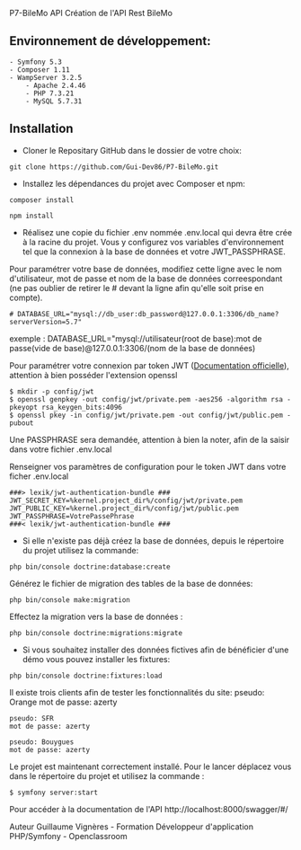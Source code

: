 P7-BileMo API
Création de l'API Rest BileMo

## Environnement de développement:
    - Symfony 5.3
    - Composer 1.11
    - WampServer 3.2.5
        - Apache 2.4.46
        - PHP 7.3.21
        - MySQL 5.7.31

## Installation
- Cloner le Repositary GitHub dans le dossier de votre choix: 
```
git clone https://github.com/Gui-Dev86/P7-BileMo.git
```
- Installez les dépendances du projet avec Composer et npm:
```
composer install
```
```
npm install
```

- Réalisez une copie du fichier .env nommée .env.local qui devra être crée à la racine du projet. Vous y configurez vos variables d'environnement tel que la connexion à la base de données et votre JWT_PASSPHRASE.

Pour paramétrer votre base de données, modifiez cette ligne avec le nom d'utilisateur, mot de passe et nom de la base de données correespondant (ne pas oublier de retirer le # devant la ligne afin qu'elle soit prise en compte).

    # DATABASE_URL="mysql://db_user:db_password@127.0.0.1:3306/db_name?serverVersion=5.7"

exemple : DATABASE_URL="mysql://utilisateur(root de base):mot de passe(vide de base)@127.0.0.1:3306/(nom de la base de données)

Pour paramétrer votre connexion par token JWT ([Documentation officielle](https://github.com/lexik/LexikJWTAuthenticationBundle/blob/master/Resources/doc/index.md#installation
)), attention à bien posséder l'extension openssl

    $ mkdir -p config/jwt
    $ openssl genpkey -out config/jwt/private.pem -aes256 -algorithm rsa -pkeyopt rsa_keygen_bits:4096
    $ openssl pkey -in config/jwt/private.pem -out config/jwt/public.pem -pubout

Une PASSPHRASE sera demandée, attention à bien la noter, afin de la saisir dans votre fichier .env.local

Renseigner vos paramètres de configuration pour le token JWT dans votre ficher .env.local

    ###> lexik/jwt-authentication-bundle ###
    JWT_SECRET_KEY=%kernel.project_dir%/config/jwt/private.pem
    JWT_PUBLIC_KEY=%kernel.project_dir%/config/jwt/public.pem
    JWT_PASSPHRASE=VotrePassePhrase
    ###< lexik/jwt-authentication-bundle ###


- Si elle n'existe pas déjà créez la base de données, depuis le répertoire du projet utilisez la commande:
```
php bin/console doctrine:database:create
```
Générez le fichier de migration des tables de la base de données:
```
php bin/console make:migration
```
Effectez la migration vers la base de données :
```
php bin/console doctrine:migrations:migrate
```

- Si vous souhaitez installer des données fictives afin de bénéficier d'une démo vous pouvez installer les fixtures:
```
php bin/console doctrine:fixtures:load
```
Il existe trois clients afin de tester les fonctionnalités du site:
    pseudo: Orange
    mot de passe: azerty

    pseudo: SFR
    mot de passe: azerty

    pseudo: Bouygues
    mot de passe: azerty

Le projet est maintenant correctement installé. Pour le lancer déplacez vous dans le répertoire du projet et utilisez la commande :
```
$ symfony server:start
```

Pour accéder à la documentation de l'API 
http://localhost:8000/swagger/#/

Auteur Guillaume Vignères - Formation Développeur d'application PHP/Symfony - Openclassroom
